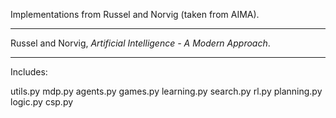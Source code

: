 Implementations from Russel and Norvig (taken from AIMA).

---

Russel and Norvig, _Artificial Intelligence - A Modern Approach_.

---

Includes:

utils.py
mdp.py
agents.py
games.py
learning.py
search.py
rl.py
planning.py
logic.py
csp.py

